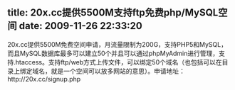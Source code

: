 title: 20x.cc提供5500M支持ftp免费php/MySQL空间
date: 2009-11-26 22:33:20
---

<p>
	20x.cc提供5500M免费空间申请，月流量限制为200G，支持PHP5和MySQL，而且MySQL数据库最多可以建立50个并且可以通过phpMyAdmin进行管理，支持.htaccess。支持ftp/web方式上传文件，可以绑定50个域名（也包括可以在目录上绑定域名，就是一个空间可以放多网站的意思）。申请地址：http://20x.cc/signup.php</p>

